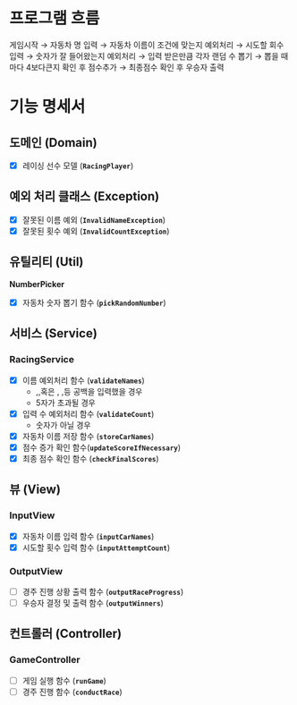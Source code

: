 # **프로그램 흐름**

게임시작 → 자동차 명 입력 → 자동차 이름이 조건에 맞는지 예외처리 → 시도할 회수 입력 → 숫자가 잘 들어왔는지 예외처리 → 입력 받은만큼 각자 랜덤 수 뽑기 → 뽑을 때마다 4보다큰지 확인 후 점수추가 → 최종점수 확인 후 우승자 출력

# **기능 명세서**

## **도메인 (Domain)**

- [x]  레이싱 선수 모델 (**`RacingPlayer`**)

## **예외 처리 클래스 (Exception)**

- [x]  잘못된 이름 예외 (**`InvalidNameException`**)
- [x]  잘못된 횟수 예외 (**`InvalidCountException`**)

## **유틸리티 (Util)**

**NumberPicker**

- [x]  자동차 숫자 뽑기 함수 (**`pickRandomNumber`**)

## **서비스 (Service)**

### RacingService

- [x]  이름 예외처리 함수 (**`validateNames`**)
    - ,,혹은 ,  ,등 공백을 입력했을 경우
    - 5자가 초과될 경우
- [x]  입력 수 예외처리 함수 (**`validateCount`**)
    - 숫자가 아닐 경우
- [x]  자동차 이름 저장 함수 (**`storeCarNames`**)
- [x]  점수 증가 확인 함수(**`updateScoreIfNecessary`**)
- [x]  최종 점수 확인 함수 (**`checkFinalScores`**)

## **뷰 (View)**

### InputView

- [x]  자동차 이름 입력 함수 (**`inputCarNames`**)
- [x]  시도할 횟수 입력 함수 (**`inputAttemptCount`**)

### OutputView

- [ ]  경주 진행 상황 출력 함수 (**`outputRaceProgress`**)
- [ ]  우승자 결정 및 출력 함수 (**`outputWinners`**)

## **컨트롤러 (Controller)**

### GameController

- [ ]  게임 실행 함수 (**`runGame`**)
- [ ]  경주 진행 함수 (**`conductRace`**)